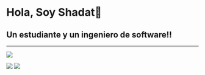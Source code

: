 # Hola, Soy Shadat👋 
## Un estudiante y un ingeniero de software!!


--- 
[![](http://github-profile-summary-cards.vercel.app/api/cards/profile-details?username=chayanforyou&theme=tokyonight)](https://github.com/vn7n24fzkq/github-profile-summary-cards)
  
[![](http://github-profile-summary-cards.vercel.app/api/cards/repos-per-language?username=chayanforyou&theme=tokyonight)](https://github.com/vn7n24fzkq/github-profile-summary-cards)
  [![](http://github-profile-summary-cards.vercel.app/api/cards/most-commit-language?username=chayanforyou&theme=tokyonight)](https://github.com/vn7n24fzkq/github-profile-summary-cards)
